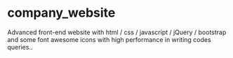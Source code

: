 # company_website
Advanced front-end website with html / css / javascript / jQuery / bootstrap and some font awesome icons with high performance in writing codes queries..
